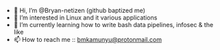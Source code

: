 - 👋 Hi, I’m @Bryan-netizen (github baptized me)
- 👀 I’m interested in Linux and it various applications
- 🌱 I’m currently learning how to write bash data pipelines, infosec & the like
- 📫 How to reach me :: bmkamunyu@protonmail.com

<!---
Bryan-netizen/Bryan-netizen is a ✨ special ✨ repository because its `README.md` (this file) appears on your GitHub profile.
You can click the Preview link to take a look at your changes.
--->
